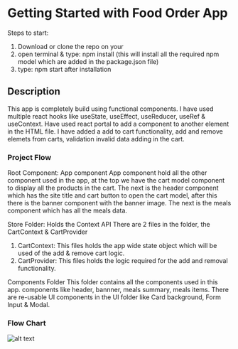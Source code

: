 # Getting Started with Food Order App

Steps to start:
1) Download or clone the repo on your
2) open terminal & type: npm install (this will install all the required npm model which are added in the package.json file)
3) type: npm start after installation

## Description
This app is completely build using functional components. I have used multiple react hooks like useState, useEffect, useReducer, useRef & useContext. Have used react portal to add a component to another element in the HTML file. I have added a add to cart functionality, add and remove elemets from carts, validation invalid data adding in the cart.

### Project Flow

Root Component: App component
App component hold all the other component used in the app, at the top we have the cart model component to display all the products in the cart. The next is the header component which has the site title and cart button to open the cart model, after this there is the banner component with the banner image. The next is the meals component which has all the meals data.

Store Folder: Holds the Context API
There are 2 files in the folder, the CartContext & CartProvider
1) CartContext: This files holds the app wide state object which will be used of the add & remove cart logic.
2) CartProvider: This files holds the logic required for the add and removal functionality.

Components Folder
This folder contains all the components used in this app. components like header, bannner, meals summary, meals items. There are re-usable UI components in the UI folder like Card background, Form Input & Modal.

### Flow Chart

![alt text](https://github.com/sumeet1396/food-order-app/maste/flow-cart.jpg?raw=true)
